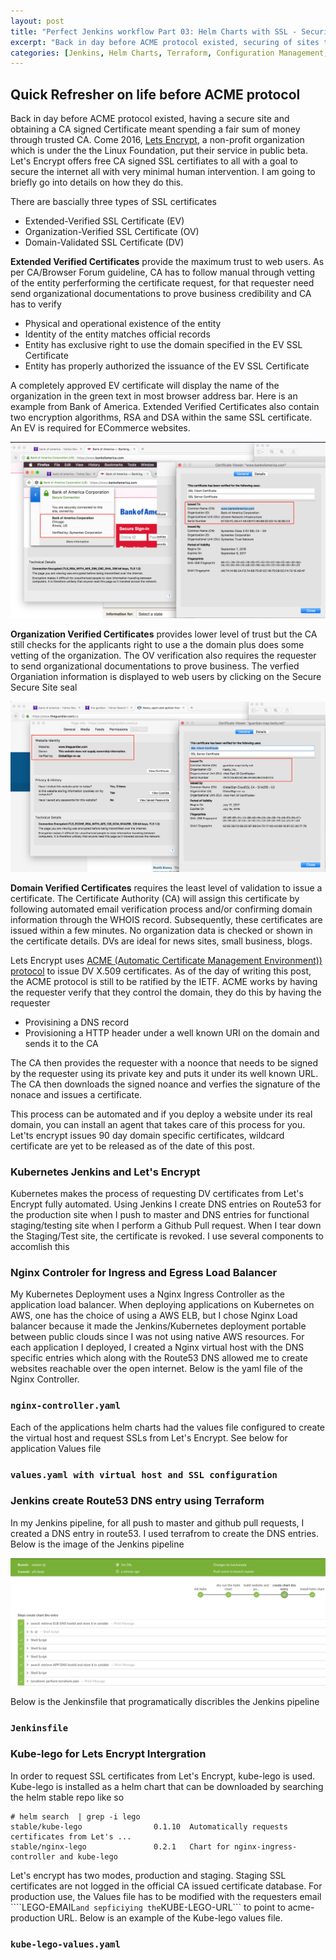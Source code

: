 ```yaml
---
layout: post
title: "Perfect Jenkins workflow Part 03: Helm Charts with SSL - Security for all"
excerpt: "Back in day before ACME protocol existed, securing of sites through obtaining a CA signed Certificate meant spending a fair sum of money through trusted CA..."
categories: [Jenkins, Helm Charts, Terraform, Configuration Management, Security]
---
```


## Quick Refresher on life before ACME protocol

Back in day before ACME protocol existed, having a secure site and obtaining a CA signed Certificate meant spending a fair sum of money through trusted CA. Come 2016, [Lets Encrypt](https://letsencrypt.org/), a non-profit organization which is under the the Linux Foundation, put their service in public beta. Let's Encrypt offers free CA signed SSL certifiates to all with a goal to secure the internet all with very minimal human intervention. I am going to briefly go into details on how they do this. 

There are bascially three types of SSL certificates

- Extended-Verified SSL Certificate (EV)
- Organization-Verified SSL Certificate (OV)
- Domain-Validated SSL Certificate (DV)

**Extended Verified Certificates** provide the maximum trust to web users. As per CA/Browser Forum guideline, CA has to follow manual through vetting of the entity perferforming the certificate request, for that requester need send organizational documentations to prove business credibility and CA has to verify

- Physical and operational existence of the entity
- Identity of the entity matches official records
- Entity has exclusive right to use the domain specified in the EV SSL Certificate
- Entity has properly authorized the issuance of the EV SSL Certificate

A completely approved EV certificate will display the name of the organization in the green text in most browser address bar. Here is an example from Bank of America. Extended Verified Certificates also contain two encryption algorithms, RSA and DSA within the same SSL certificate. An EV is required for ECommerce websites. 

![](https://raw.githubusercontent.com/mugithi/blog-isaack-io-on-k8s/master/app-isaack-io/site/img/bank-of-america.png)

**Organization Verified Certificates** provides lower level of trust but the CA still checks for the applicants right to use a the domain plus does some vetting of the organization. The OV verification also requires the requester to send organizational documentations to prove business. The verfied Organiation information is displayed to web users by clicking on the Secure Secure Site seal

![](https://raw.githubusercontent.com/mugithi/blog-isaack-io-on-k8s/master/app-isaack-io/site/img/the-gardian.png)

**Domain Verified Certificates** requires the least level of validation to issue a certificate. The Certificate Authority (CA) will assign this certificate by following automated email verification process and/or confirming domain information through the WHOIS record. Subsequently, these certificates are issued within a few minutes. No organization data is checked or shown in the certificate details. DVs are ideal for news sites, small business, blogs.

Lets Encrypt uses [ACME (Automatic Certificate Management Environment)) protocol](https://ietf-wg-acme.github.io/acme/draft-ietf-acme-acme.html) to issue DV X.509 certificates. As of the day of writing this post, the ACME protocol is still to be ratified by the IETF. ACME works by having the requester verify that they control the domain, they do this by having the requester

- Provisining a DNS record
- Provisioning a HTTP header under a well known URI on the domain and sends it to the CA

The CA then provides the requester with a noonce that needs to be signed by the requester using its private key and puts it under its well known  URL. The CA then downloads the signed noance and verfies the signature of the nonace and issues a certificate. 

This process can be automated and if you deploy a website under its real domain, you can install an agent that takes care of this process for you. Let'ts encrypt issues 90 day domain specific certificates, wildcard certificate are yet to be released as of the date of this post.

### Kubernetes Jenkins and Let's Encrypt

Kubernetes makes the process of requesting DV certificates from Let's Encrypt fully automated. Using Jenkins I create DNS entries on Route53 for the production site when I push to master and  DNS entries for functional staging/testing site when I perform a Github Pull request. When I tear down the Staging/Test site, the certificate is revoked. I use several components to accomlish this

### Nginx Controler for Ingress and Egress Load Balancer

My Kubernetes Deployment uses a Nginx Ingress Controller as the application load balancer. When deploying applications on Kubernetes on AWS, one has the choice of using a AWS ELB, but I chose Nginx Load balancer because it made the Jenkins/Kubernetes deployment portable between public clouds since I was not using native  AWS resources. For each application I deployed, I created a Nginx virtual host with the DNS specific entries which along with the Route53 DNS allowed me to create websites reachable over the open internet. Below is the yaml file of the Nginx Controller. 


### ```nginx-controller.yaml```

<script src="https://gist.github.com/mugithi/d17fe5aaa34c0de5115cb3e8b061aa43.js"></script>

Each of the applications helm charts had the values file configured to create the virtual host and request SSLs from Let's Encrypt. See below for application Values file

### ```values.yaml with virtual host and SSL configuration```

<script src="https://gist.github.com/mugithi/a7c539858236d400f8a31d9a16ca0a6d.js"></script>


### Jenkins create Route53 DNS entry using Terraform
In my Jenkins pipeline, for all push to master and github pull requests, I created a DNS entry in route53. I used terrafrom to create the DNS entries. Below is the image of the Jenkins pipeline

![](https://raw.githubusercontent.com/mugithi/blog-isaack-io-on-k8s/master/app-isaack-io/site/img/Jenkinspipeline.png)

Below is the Jenkinsfile that programatically discribles the Jenkins pipeline

### ```Jenkinsfile```
<script src="https://gist.github.com/mugithi/ca6688864641304bc12c955683694fe4.js"></script>


### Kube-lego for Lets Encrypt Intergration

In order to request SSL certificates from Let's Encrypt, kube-lego is used. Kube-lego is installed as a helm chart that can be downloaded by searching the helm stable repo like so 

```
# helm search  | grep -i lego
stable/kube-lego              	0.1.10 	Automatically requests certificates from Let's ...
stable/nginx-lego             	0.2.1  	Chart for nginx-ingress-controller and kube-lego

```

Let's encrypt has two modes, production and staging. Staging SSL certificates are not logged in the  official CA issued certificate database. For production use, the Values file has to be modified with the requesters email ````LEGO-EMAIL``` and sepficiying the ```KUBE-LEGO-URL``` to point to acme-production URL. Below is an example of the Kube-lego values file.


### ```kube-lego-values.yaml```

<script src="https://gist.github.com/mugithi/a49decf448454a8e0572f112bafbb519.js"></script>
